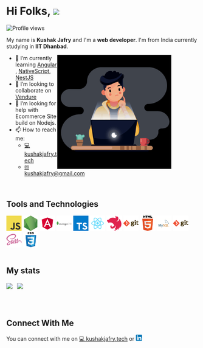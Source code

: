 # Hi Folks, <img src="https://raw.githubusercontent.com/MartinHeinz/MartinHeinz/master/wave.gif" width="30px">

![Profile views](https://gpvc.arturio.dev/kushakjafry)

My name is **Kushak Jafry** and I'm a **web developer**. I'm from India currently studying in **IIT Dhanbad**.

<img align="right" alt="GIF" src="./icons/developer.gif" width="300" height="300" style="margin-right: 70px"/>

- 🌱 I’m currently learning [Angular](https://angular.io/) , [NativeScript](https://nativescript.org/), [NestJS](https://nestjs.com)
- 👯 I’m looking to collaborate on [Vendure](https://github.com/vendure-ecommerce/vendure)
- 🤔 I’m looking for help with Ecommerce Site build on Nodejs.
- 📫 How to reach me:
  - [💻 kushakjafry.tech](https://kushakjafry.tech)
  - [✉ kushakjafry@gmail.com](mailto:kushakjafry@gmail.com)

<br>

## Tools and Technologies

<code><img height="40" src="https://raw.githubusercontent.com/github/explore/80688e429a7d4ef2fca1e82350fe8e3517d3494d/topics/javascript/javascript.png"></code>
<code><img height="40" src="https://raw.githubusercontent.com/github/explore/80688e429a7d4ef2fca1e82350fe8e3517d3494d/topics/nodejs/nodejs.png"></code>
<code><img height="40" src="https://raw.githubusercontent.com/github/explore/80688e429a7d4ef2fca1e82350fe8e3517d3494d/topics/angular/angular.png"></code>
<code><img height="40" src="https://raw.githubusercontent.com/github/explore/80688e429a7d4ef2fca1e82350fe8e3517d3494d/topics/mongodb/mongodb.png"></code>
<code><img height="40" src="https://raw.githubusercontent.com/github/explore/80688e429a7d4ef2fca1e82350fe8e3517d3494d/topics/typescript/typescript.png"></code>
<code><img height="40" src="https://raw.githubusercontent.com/github/explore/80688e429a7d4ef2fca1e82350fe8e3517d3494d/topics/react/react.png"></code>
<code><img height="40" src="https://raw.githubusercontent.com/github/explore/37c71fdca4e12086faf8c7009793d2eb588c914e/topics/nestjs/nestjs.png"></code>
<code><img height="40" src="https://raw.githubusercontent.com/github/explore/80688e429a7d4ef2fca1e82350fe8e3517d3494d/topics/git/git.png"></code>
<code><img height="40" src="https://raw.githubusercontent.com/github/explore/80688e429a7d4ef2fca1e82350fe8e3517d3494d/topics/html/html.png"></code>
<code><img height="40" src="https://raw.githubusercontent.com/github/explore/80688e429a7d4ef2fca1e82350fe8e3517d3494d/topics/mysql/mysql.png"></code>
<code><img height="40" src="https://raw.githubusercontent.com/github/explore/80688e429a7d4ef2fca1e82350fe8e3517d3494d/topics/git/git.png"></code>
<code><img height="40" src="https://raw.githubusercontent.com/github/explore/80688e429a7d4ef2fca1e82350fe8e3517d3494d/topics/sass/sass.png"></code>
<code><img height="40" src="https://raw.githubusercontent.com/github/explore/80688e429a7d4ef2fca1e82350fe8e3517d3494d/topics/css/css.png"></code>
<br><br>

## My stats

<img align="center" src="https://github-readme-stats.vercel.app/api?username=kushakjafry&bg_color=30,e96443,904e95&title_color=fff&text_color=fff">
&nbsp;
<img align="center" src="https://github-readme-stats.vercel.app/api/top-langs/?username=kushakjafry&layout=compact">

<br><br>

## Connect With Me

You can connect with me on [💻 kushakjafry.tech](https://kushakjafry.tech) or [![image](./icons/linkedin.png)](https://linkedin.com/in/kushakjafry)
